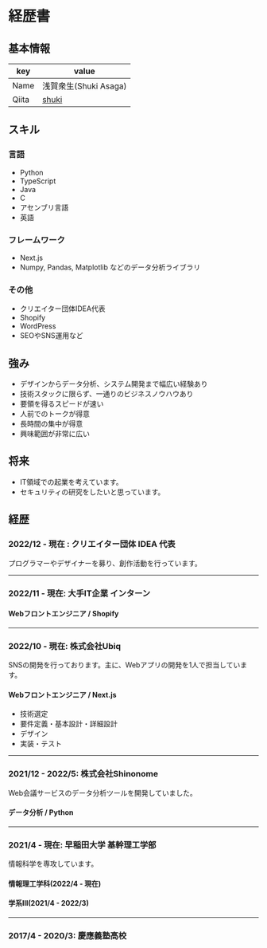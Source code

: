 # 経歴書

## 基本情報
|key|value|
|---|-----|
|Name|浅賀衆生(Shuki Asaga)|
|Qiita|[shuki](https://qiita.com/shuki)|

## スキル
### 言語
- Python
- TypeScript
- Java
- C
- アセンブリ言語
- 英語

### フレームワーク
- Next.js
- Numpy, Pandas, Matplotlib などのデータ分析ライブラリ

### その他
- クリエイター団体IDEA代表
- Shopify
- WordPress
- SEOやSNS運用など

## 強み
- デザインからデータ分析、システム開発まで幅広い経験あり
- 技術スタックに限らず、一通りのビジネスノウハウあり
- 要領を得るスピードが速い
- 人前でのトークが得意
- 長時間の集中が得意
- 興味範囲が非常に広い

## 将来
- IT領域での起業を考えています。
- セキュリティの研究をしたいと思っています。

## 経歴

### 2022/12 - 現在 : クリエイター団体 IDEA 代表

プログラマーやデザイナーを募り、創作活動を行っています。

---
### 2022/11 - 現在: 大手IT企業 インターン
#### Webフロントエンジニア / Shopify
---
### 2022/10 - 現在: 株式会社Ubiq
SNSの開発を行っております。主に、Webアプリの開発を1人で担当しています。
#### Webフロントエンジニア / Next.js
- 技術選定
- 要件定義・基本設計・詳細設計
- デザイン
- 実装・テスト
---
### 2021/12 - 2022/5: 株式会社Shinonome
Web会議サービスのデータ分析ツールを開発していました。
#### データ分析 / Python
---
### 2021/4 - 現在: 早稲田大学 基幹理工学部
情報科学を専攻しています。
#### 情報理工学科(2022/4 - 現在)
#### 学系Ⅲ(2021/4 - 2022/3)
---
### 2017/4 - 2020/3: 慶應義塾高校
